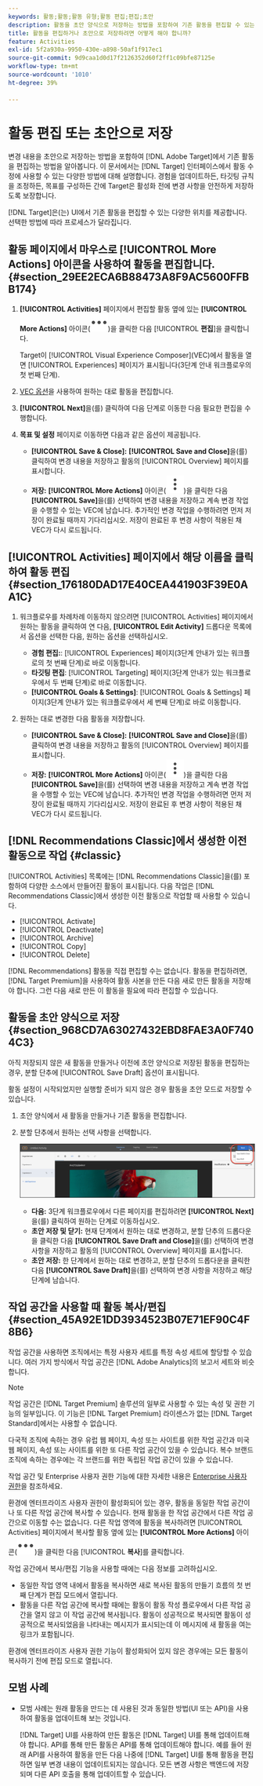 ```yaml
---
keywords: 활동;활동;활동 유형;활동 편집;편집;초안
description: 활동을 초안 양식으로 저장하는 방법을 포함하여 기존 활동을 편집할 수 있는 다양한 방법에 대해 알아봅니다.
title: 활동을 편집하거나 초안으로 저장하려면 어떻게 해야 합니까?
feature: Activities
exl-id: 5f2a930a-9950-430e-a898-50af1f917ec1
source-git-commit: 9d9caa1d0d17f2126352d60f2ff1c09bfe87125e
workflow-type: tm+mt
source-wordcount: '1010'
ht-degree: 39%

---
```


# 활동 편집 또는 초안으로 저장

변경 내용을 초안으로 저장하는 방법을 포함하여 [!DNL Adobe Target]에서 기존 활동을 편집하는 방법을 알아봅니다. 이 문서에서는 [!DNL Target] 인터페이스에서 활동 수정에 사용할 수 있는 다양한 방법에 대해 설명합니다. 경험을 업데이트하든, 타깃팅 규칙을 조정하든, 목표를 구성하든 간에 Target은 활성화 전에 변경 사항을 안전하게 저장하도록 보장합니다.

[!DNL Target]은(는) UI에서 기존 활동을 편집할 수 있는 다양한 위치를 제공합니다. 선택한 방법에 따라 프로세스가 달라집니다.

## 활동 페이지에서 마우스로 [!UICONTROL More Actions] 아이콘을 사용하여 활동을 편집합니다. {#section_29EE2ECA6B88473A8F9AC5600FFBB174}

1. **[!UICONTROL Activities]** 페이지에서 편집할 활동 옆에 있는 **[!UICONTROL More Actions]** 아이콘(![추가 작업 아이콘](/help/main/assets/icons/MoreSmall.svg))을 클릭한 다음 [!UICONTROL **편집**]&#x200B;을 클릭합니다.

   Target이 [!UICONTROL Visual Experience Composer]&#x200B;(VEC)에서 활동을 열면 [!UICONTROL Experiences] 페이지가 표시됩니다(3단계 안내 워크플로우의 첫 번째 단계).

1. [VEC 옵션](/help/main/c-experiences/c-visual-experience-composer/viztarget-options.md)을 사용하여 원하는 대로 활동을 편집합니다.

1. **[!UICONTROL Next]**&#x200B;을(를) 클릭하여 다음 단계로 이동한 다음 필요한 편집을 수행합니다.

1. **목표 및 설정** 페이지로 이동하면 다음과 같은 옵션이 제공됩니다.

   * **[!UICONTROL Save & Close]:** **[!UICONTROL Save and Close]**&#x200B;을(를) 클릭하여 변경 내용을 저장하고 활동의 [!UICONTROL Overview] 페이지를 표시합니다.
   * **저장:** **[!UICONTROL More Actions]** 아이콘(![추가 작업 아이콘](/help/main/assets/icons/MoreSmallListVert.svg))을 클릭한 다음 **[!UICONTROL Save]**&#x200B;을(를) 선택하여 변경 내용을 저장하고 계속 변경 작업을 수행할 수 있는 VEC에 남습니다. 추가적인 변경 작업을 수행하려면 먼저 저장이 완료될 때까지 기다리십시오. 저장이 완료된 후 변경 사항이 적용된 채 VEC가 다시 로드됩니다.

## [!UICONTROL Activities] 페이지에서 해당 이름을 클릭하여 활동 편집 {#section_176180DAD17E40CEA441903F39E0AA1C}

1. 워크플로우를 차례차례 이동하지 않으려면 [!UICONTROL Activities] 페이지에서 원하는 활동을 클릭하여 연 다음, **[!UICONTROL Edit Activity]** 드롭다운 목록에서 옵션을 선택한 다음, 원하는 옵션을 선택하십시오.

   * **경험 편집:**: [!UICONTROL Experiences] 페이지(3단계 안내가 있는 워크플로의 첫 번째 단계)로 바로 이동합니다.
   * **타깃팅 편집**: [!UICONTROL Targeting] 페이지(3단계 안내가 있는 워크플로우에서 두 번째 단계)로 바로 이동합니다.
   * **[!UICONTROL Goals & Settings]**: [!UICONTROL Goals & Settings] 페이지(3단계 안내가 있는 워크플로우에서 세 번째 단계)로 바로 이동합니다.

1. 원하는 대로 변경한 다음 활동을 저장합니다.

   * **[!UICONTROL Save & Close]:** **[!UICONTROL Save and Close]**&#x200B;을(를) 클릭하여 변경 내용을 저장하고 활동의 [!UICONTROL Overview] 페이지를 표시합니다.
   * **저장:** **[!UICONTROL More Actions]** 아이콘(![추가 작업 아이콘](/help/main/assets/icons/MoreSmallListVert.svg))을 클릭한 다음 **[!UICONTROL Save]**&#x200B;을(를) 선택하여 변경 내용을 저장하고 계속 변경 작업을 수행할 수 있는 VEC에 남습니다. 추가적인 변경 작업을 수행하려면 먼저 저장이 완료될 때까지 기다리십시오. 저장이 완료된 후 변경 사항이 적용된 채 VEC가 다시 로드됩니다.

## [!DNL Recommendations Classic]에서 생성한 이전 활동으로 작업 {#classic}

[!UICONTROL Activities] 목록에는 [!DNL Recommendations Classic]을(를) 포함하여 다양한 소스에서 만들어진 활동이 표시됩니다. 다음 작업은 [!DNL Recommendations Classic]에서 생성한 이전 활동으로 작업할 때 사용할 수 있습니다.

* [!UICONTROL Activate]
* [!UICONTROL Deactivate]
* [!UICONTROL Archive]
* [!UICONTROL Copy]
* [!UICONTROL Delete]

[!DNL Recommendations] 활동을 직접 편집할 수는 없습니다. 활동을 편집하려면, [!DNL Target Premium]을 사용하여 활동 사본을 만든 다음 새로 만든 활동을 저장해야 합니다. 그런 다음 새로 만든 이 활동을 필요에 따라 편집할 수 있습니다.

## 활동을 초안 양식으로 저장 {#section_968CD7A63027432EBD8FAE3A0F7404C3}

아직 저장되지 않은 새 활동을 만들거나 이전에 초안 양식으로 저장된 활동을 편집하는 경우, 분할 단추에 [!UICONTROL Save Draft] 옵션이 표시됩니다.

활동 설정이 시작되었지만 실행할 준비가 되지 않은 경우 활동을 초안 모드로 저장할 수 있습니다.

1. 초안 양식에서 새 활동을 만들거나 기존 활동을 편집합니다.
1. 분할 단추에서 원하는 선택 사항을 선택합니다.

   ![초안 저장](/help/main/c-activities/assets/save_draft.png)

   * **다음:** 3단계 워크플로우에서 다른 페이지를 편집하려면 **[!UICONTROL Next]**&#x200B;을(를) 클릭하여 원하는 단계로 이동하십시오.
   * **초안 저장 및 닫기:** 현재 단계에서 원하는 대로 변경하고, 분할 단추의 드롭다운을 클릭한 다음 **[!UICONTROL Save Draft and Close]**&#x200B;을(를) 선택하여 변경 사항을 저장하고 활동의 [!UICONTROL Overview] 페이지를 표시합니다.
   * **초안 저장:** 한 단계에서 원하는 대로 변경하고, 분할 단추의 드롭다운을 클릭한 다음 **[!UICONTROL Save Draft]**&#x200B;을(를) 선택하여 변경 사항을 저장하고 해당 단계에 남습니다.

## 작업 공간을 사용할 때 활동 복사/편집 {#section_45A92E1DD3934523B07E71EF90C4F8B6}

작업 공간을 사용하면 조직에서는 특정 사용자 세트를 특정 속성 세트에 할당할 수 있습니다. 여러 가지 방식에서 작업 공간은 [!DNL Adobe Analytics]의 보고서 세트와 비슷합니다.

>[!NOTE]
>
>작업 공간은 [!DNL Target Premium] 솔루션의 일부로 사용할 수 있는 속성 및 권한 기능의 일부입니다. 이 기능은 [!DNL Target Premium] 라이센스가 없는 [!DNL Target Standard]에서는 사용할 수 없습니다.

다국적 조직에 속하는 경우 유럽 웹 페이지, 속성 또는 사이트를 위한 작업 공간과 미국 웹 페이지, 속성 또는 사이트를 위한 또 다른 작업 공간이 있을 수 있습니다. 복수 브랜드 조직에 속하는 경우에는 각 브랜드를 위한 독립된 작업 공간이 있을 수 있습니다.

작업 공간 및 Enterprise 사용자 권한 기능에 대한 자세한 내용은 [Enterprise 사용자 권한](/help/main/administrating-target/c-user-management/property-channel/property-channel.md#concept_E396B16FA2024ADBA27BC056138F9838)을 참조하세요.

환경에 엔터프라이즈 사용자 권한이 활성화되어 있는 경우, 활동을 동일한 작업 공간이나 또 다른 작업 공간에 복사할 수 있습니다. 현재 활동을 한 작업 공간에서 다른 작업 공간으로 이동할 수는 없습니다. 다른 작업 영역에 활동을 복사하려면 [!UICONTROL Activities] 페이지에서 복사할 활동 옆에 있는 **[!UICONTROL More Actions]** 아이콘(![추가 작업 아이콘](/help/main/assets/icons/MoreSmall.svg))을 클릭한 다음 [!UICONTROL **복사**]&#x200B;를 클릭합니다.

작업 공간에서 복사/편집 기능을 사용할 때에는 다음 정보를 고려하십시오.

* 동일한 작업 영역 내에서 활동을 복사하면 새로 복사된 활동의 만들기 흐름의 첫 번째 단계가 편집 모드에서 열립니다.
* 활동을 다른 작업 공간에 복사할 때에는 활동이 활동 작성 플로우에서 다른 작업 공간을 열지 않고 이 작업 공간에 복사됩니다. 활동이 성공적으로 복사되면 활동이 성공적으로 복사되었음을 나타내는 메시지가 표시되는데 이 메시지에 새 활동을 여는 링크가 포함됩니다.

환경에 엔터프라이즈 사용자 권한 기능이 활성화되어 있지 않은 경우에는 모든 활동이 복사하기 전에 편집 모드로 열립니다.

## 모범 사례

* 모범 사례는 원래 활동을 만드는 데 사용된 것과 동일한 방법(UI 또는 API)을 사용하여 활동을 업데이트해 보는 것입니다.

  [!DNL Target] UI를 사용하여 만든 활동은 [!DNL Target] UI를 통해 업데이트해야 합니다. API를 통해 만든 활동은 API를 통해 업데이트해야 합니다. 예를 들어 원래 API를 사용하여 활동을 만든 다음 나중에 [!DNL Target] UI를 통해 활동을 편집하면 일부 변경 내용이 업데이트되지는 않습니다. 모든 변경 사항은 백엔드에 저장되며 다른 API 호출을 통해 업데이트할 수 있습니다.



